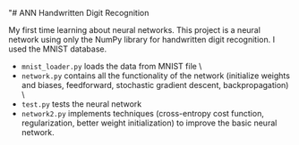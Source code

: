 "# ANN Handwritten Digit Recognition

My first time learning about neural networks. This project is a neural network using only the NumPy library for handwritten digit recognition. I used the MNIST database.

- `mnist_loader.py` loads the data from MNIST file \
- `network.py` contains all the functionality of the network (initialize weights and biases, feedforward, stochastic gradient descent, backpropagation) \
- `test.py` tests the neural network
- `network2.py` implements techniques (cross-entropy cost function, regularization, better weight initialization) to improve the basic neural network.
